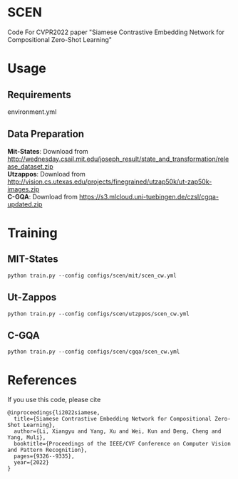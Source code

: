 # SCEN
Code For CVPR2022 paper "Siamese Contrastive Embedding Network for Compositional Zero-Shot Learning"

# Usage
## **Requirements**<br>
environment.yml

## **Data Preparation**
**Mit-States**: Download from http://wednesday.csail.mit.edu/joseph_result/state_and_transformation/release_dataset.zip<br>
**Utzappos**: Download from http://vision.cs.utexas.edu/projects/finegrained/utzap50k/ut-zap50k-images.zip<br>
**C-GQA**: Download from https://s3.mlcloud.uni-tuebingen.de/czsl/cgqa-updated.zip<br>

# Training 
## **MIT-States**
```
python train.py --config configs/scen/mit/scen_cw.yml
```

## **Ut-Zappos**
```
python train.py --config configs/scen/utzppos/scen_cw.yml
```

## **C-GQA**
```
python train.py --config configs/scen/cgqa/scen_cw.yml
```

# References
If you use this code, please cite
```
@inproceedings{li2022siamese,
  title={Siamese Contrastive Embedding Network for Compositional Zero-Shot Learning},
  author={Li, Xiangyu and Yang, Xu and Wei, Kun and Deng, Cheng and Yang, Muli},
  booktitle={Proceedings of the IEEE/CVF Conference on Computer Vision and Pattern Recognition},
  pages={9326--9335},
  year={2022}
}
```
